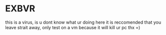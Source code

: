# EXBVR
this is a virus, is u dont know what ur doing here
it is reccomended that you leave strait away,
only test on a vm because it will kill ur pc
thx =)
